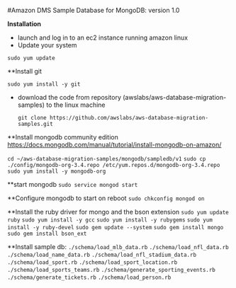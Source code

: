 #Amazon DMS Sample Database for MongoDB: version 1.0

**Installation**
* launch and log in to an ec2 instance running amazon linux
* Update your system

`sudo yum update`

**Install git

`sudo yum install -y git`

* download the code from repository (awslabs/aws-database-migration-samples) to the linux machine

  `git clone https://github.com/awslabs/aws-database-migration-samples.git`

**Install mongodb community edition
  https://docs.mongodb.com/manual/tutorial/install-mongodb-on-amazon/

`cd ~/aws-database-migration-samples/mongodb/sampledb/v1`
`sudo cp ./config/mongodb-org-3.4.repo /etc/yum.repos.d/mongodb-org-3.4.repo`
`sudo yum install -y mongodb-org`

**start mongodb
`sudo service mongod start`

**Configure mongodb to start on reboot
`sudo chkconfig mongod on`

**Install the ruby driver for mongo and the bson extension
`sudo yum update ruby`
`sudo yum install -y gcc`
`sudo yum install -y rubygems`
`sudo yum install -y ruby-devel`
`sudo gem update --system`
`sudo gem install mongo`
`sudo gem install bson_ext`

**Install sample db:
`./schema/load_mlb_data.rb`
`./schema/load_nfl_data.rb`
`./schema/load_name_data.rb`
`./schema/load_nfl_stadium_data.rb`
`./schema/load_sport.rb`
`./schema/load_sport_location.rb`
`./schema/load_sports_teams.rb`
`./schema/generate_sporting_events.rb`
`./schema/generate_tickets.rb`
`./schema/load_person.rb`

